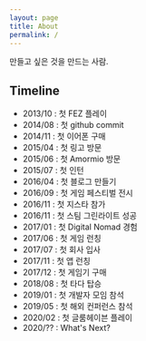 ```yaml
---
layout: page
title: About
permalink: /
---
```

만들고 싶은 것을 만드는 사람.

## Timeline

- 2013/10 : 첫 FEZ 플레이
- 2014/08 : 첫 github commit
- 2014/11 : 첫 이어폰 구매
- 2015/04 : 첫 링고 방문
- 2015/06 : 첫 Amormio 방문
- 2015/07 : 첫 인턴
- 2016/04 : 첫 블로그 만들기
- 2016/09 : 첫 게임 페스티벌 전시
- 2016/11 : 첫 지스타 참가
- 2016/11 : 첫 스팀 그린라이트 성공
- 2017/01 : 첫 Digital Nomad 경험
- 2017/06 : 첫 게임 런칭
- 2017/07 : 첫 회사 입사
- 2017/11 : 첫 앱 런칭
- 2017/12 : 첫 게임기 구매
- 2018/08 : 첫 타다 탑승
- 2019/01 : 첫 개발자 모임 참석
- 2019/05 : 첫 해외 컨퍼런스 참석
- 2020/02 : 첫 글룸헤이븐 플레이
- 2020/?? : What's Next?
